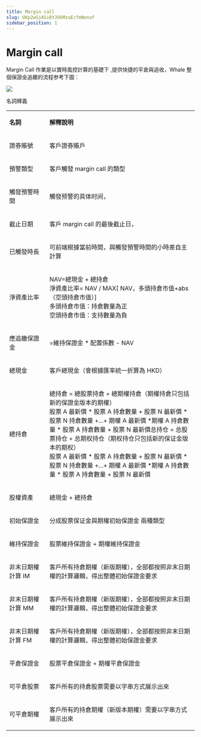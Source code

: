 ```yaml
---
title: Margin call
slug: UKp2wGjASi8YJOkMzuEcfmNonuf
sidebar_position: 1
---
```



# Margin call

Margin Call 作業是以實時風控計算的基礎下 ,提供快捷的平倉與追收，Whale 整個保證金追繳的流程参考下圖：

<img src="/assets/IEBebOkmhoqDUTxupIscT9IXnZf.jpeg" src-width="1510" src-height="1254" align="center"/>

名詞釋義

<table>
<colgroup>
<col width="159"/>
<col width="667"/>
</colgroup>
<tbody>
<tr><td><p><strong>名詞</strong></p></td><td><p><strong>解釋說明</strong></p></td></tr>
<tr><td><p>證券賬號</p></td><td><p>客戶證券賬戶</p></td></tr>
<tr><td><p>預警類型</p></td><td><p>客戶觸發 margin call 的類型</p></td></tr>
<tr><td><p>觸發預警時間</p></td><td><p>觸發预警的具体时间，</p></td></tr>
<tr><td><p>截止日期</p></td><td><p>客戶 margin call 的最後截止日，</p></td></tr>
<tr><td><p>已觸發時長</p></td><td><p>可前端根據當前時間，與觸發預警時間的小時差自主計算</p></td></tr>
<tr><td><p>淨資產比率</p></td><td><p>NAV=總現金 + 總持倉<br/>淨資產比率= NAV / MAX[ NAV，多頭持倉市值+abs（空頭持倉市值）]<br/>多頭持倉市值：持倉數量為正<br/>空頭持倉市值：支持數量為負</p></td></tr>
<tr><td><p>應追繳保證金</p></td><td><p>=維持保證金 * 配置係數  -  NAV</p></td></tr>
<tr><td><p>總現金</p></td><td><p>客戶總現金（會根據匯率統一折算為 HKD）</p></td></tr>
<tr><td><p>總持倉</p></td><td><p>總持倉 = 總股票持倉 + 總期權持倉（期權持倉只包括新的保證金版本的期權）<br/>股票 A 最新價 * 股票 A 持倉數量 + 股票 N 最新價 * 股票 N 持倉數量 +...+ 期權 A 最新價 *期權 A 持倉數量 * 股票 A 持倉數量 + 股票 N 最新價总持仓 = 总股票持仓 + 总期权持仓（期权持仓只包括新的保证金版本的期权）<br/>股票 A 最新價 * 股票 A 持倉數量 + 股票 N 最新價 * 股票 N 持倉數量 +...+  期權 A 最新價 *期權 A 持倉數量 * 股票 A 持倉數量 + 股票 N 最新價</p></td></tr>
<tr><td><p>股權資產</p></td><td><p>總現金 + 總持倉</p></td></tr>
<tr><td><p>初始保證金</p></td><td><p>分成股票保证金與期權初始保證金 兩種類型</p></td></tr>
<tr><td><p>維持保證金</p></td><td><p>股票維持保證金 + 期權維持保證金</p></td></tr>
<tr><td><p>非末日期權計算 IM</p></td><td><p>客戶所有持倉期權（新版期權），全部都按照非末日期權的計算邏輯，得出整體初始保證金要求</p></td></tr>
<tr><td><p>非末日期權計算 MM</p></td><td><p>客戶所有持倉期權（新版期權），全部都按照非末日期權的計算邏輯，得出整體初始保證金要求</p></td></tr>
<tr><td><p>非末日期權計算 FM</p></td><td><p>客戶所有持倉期權（新版期權），全部都按照非末日期權的計算邏輯，得出整體初始保證金要求</p></td></tr>
<tr><td><p>平倉保證金</p></td><td><p>股票平倉保證金 + 期權平倉保證金</p></td></tr>
<tr><td><p>可平倉股票</p></td><td><p>客戶所有的持倉股票需要以字串方式展示出來</p></td></tr>
<tr><td><p>可平倉期權</p></td><td><p>客戶所有的持倉期權（新版本期權）需要以字串方式展示出來</p></td></tr>
</tbody>
</table>


